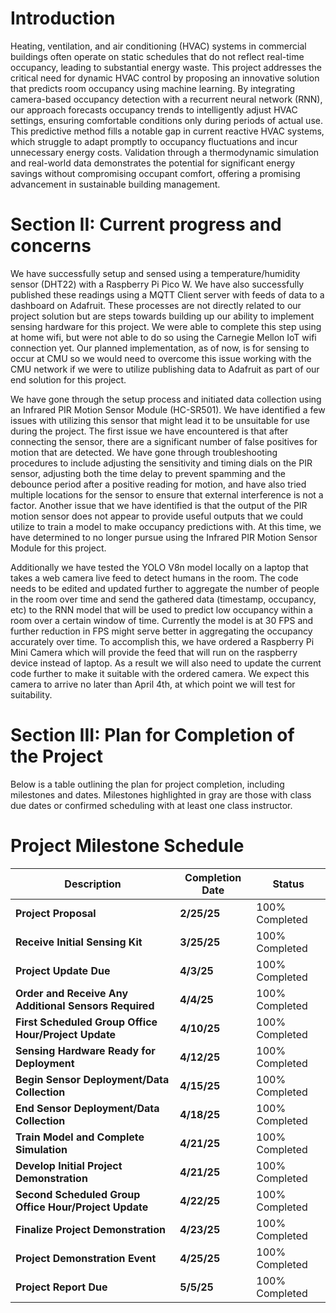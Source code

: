 # Introduction
Heating, ventilation, and air conditioning (HVAC) systems in commercial buildings often operate on static schedules that do not reflect real-time occupancy, leading to substantial energy waste. This project addresses the critical need for dynamic HVAC control by proposing an innovative solution that predicts room occupancy using machine learning. By integrating camera-based occupancy detection with a recurrent neural network (RNN), our approach forecasts occupancy trends to intelligently adjust HVAC settings, ensuring comfortable conditions only during periods of actual use. This predictive method fills a notable gap in current reactive HVAC systems, which struggle to adapt promptly to occupancy fluctuations and incur unnecessary energy costs. Validation through a thermodynamic simulation and real-world data demonstrates the potential for significant energy savings without compromising occupant comfort, offering a promising advancement in sustainable building management.

# Section II: Current progress and concerns
We have successfully setup and sensed using a temperature/humidity sensor (DHT22) with a Raspberry Pi Pico W. We have also successfully published these readings using a MQTT Client server with feeds of data to a dashboard on Adafruit. These processes are not directly related to our project solution but are steps towards building up our ability to implement sensing hardware for this project. We were able to complete this step using at home wifi, but were not able to do so using the Carnegie Mellon IoT wifi connection yet. Our planned implementation, as of now, is for sensing to occur at CMU so we would need to overcome this issue working with the CMU network if we were to utilize publishing data to Adafruit as part of our end solution for this project. 

We have gone through the setup process and initiated data collection using an Infrared PIR Motion Sensor Module (HC-SR501). We have identified a few issues with utilizing this sensor that might lead it to be unsuitable for use during the project. The first issue we have encountered is that after connecting the sensor, there are a significant number of false positives for motion that are detected. We have gone through troubleshooting procedures to include adjusting the sensitivity and timing dials on the PIR sensor, adjusting both the time delay to prevent spamming and the debounce period after a positive reading for motion, and have also tried multiple locations for the sensor to ensure that external interference is not a factor. Another issue that we have identified is that the output of the PIR motion sensor does not appear to provide useful outputs that we could utilize to train a model to make occupancy predictions with. At this time, we have determined to no longer pursue using the Infrared PIR Motion Sensor Module for this project.

Additionally we have tested the YOLO V8n model locally on a laptop that takes a web camera live feed to detect humans in the room. The code needs to be edited and updated further to aggregate the number of people in the room over time and send the gathered data (timestamp, occupancy, etc) to the RNN model that will be used to predict low occupancy within a room over a certain window of time. Currently the model is at 30 FPS and further reduction in FPS might serve better in aggregating the occupancy accurately over time. To accomplish this, we have ordered a Raspberry Pi Mini Camera which will provide the feed that will run on the raspberry device instead of laptop. As a result we will also need to update the current code further to make it suitable with the ordered camera. We expect this camera to arrive no later than April 4th, at which point we will test for suitability. 



# Section III: Plan for Completion of the Project  

Below is a table outlining the plan for project completion, including milestones and dates. Milestones highlighted in gray are those with class due dates or confirmed scheduling with at least one class instructor.  

# **Project Milestone Schedule**  

| Description | Completion Date | Status |
|------------|----------------|--------|
| **Project Proposal** | **2/25/25** | 100% Completed |
| **Receive Initial Sensing Kit** | **3/25/25** | 100% Completed |
| **Project Update Due** | **4/3/25** | 100% Completed |
| **Order and Receive Any Additional Sensors Required** | **4/4/25** | 100% Completed |
| **First Scheduled Group Office Hour/Project Update** | **4/10/25** | 100% Completed |
| **Sensing Hardware Ready for Deployment** | **4/12/25** | 100% Completed |
| **Begin Sensor Deployment/Data Collection** | **4/15/25** | 100% Completed |
| **End Sensor Deployment/Data Collection** | **4/18/25** | 100% Completed |
| **Train Model and Complete Simulation** | **4/21/25** | 100% Completed |
| **Develop Initial Project Demonstration** | **4/21/25** | 100% Completed |
| **Second Scheduled Group Office Hour/Project Update** | **4/22/25** | 100% Completed |
| **Finalize Project Demonstration** | **4/23/25** | 100% Completed |
| **Project Demonstration Event** | **4/25/25** | 100% Completed |
| **Project Report Due** | **5/5/25** | 100% Completed |

